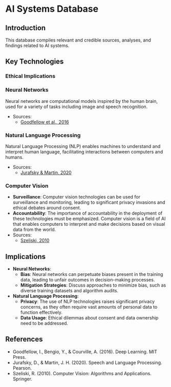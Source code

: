 # AI Systems Database
## Introduction
This database compiles relevant and credible sources, analyses, and findings related to AI systems.
## Key Technologies
### Ethical Implications
### Neural Networks
Neural networks are computational models inspired by the human brain, used for a variety of tasks including image and speech recognition.
- Sources:
  - [Goodfellow et al., 2016](https://www.deeplearningbook.org/)
### Natural Language Processing
Natural Language Processing (NLP) enables machines to understand and interpret human language, facilitating interactions between computers and humans.
- Sources:
  - [Jurafsky & Martin, 2020](https://web.stanford.edu/~jurafsky/slp3/)
### Computer Vision
- **Surveillance**: Computer vision technologies can be used for surveillance and monitoring, leading to significant privacy invasions and ethical debates around consent.
- **Accountability**: The importance of accountability in the deployment of these technologies must be emphasized.
Computer vision is a field of AI that enables computers to interpret and make decisions based on visual data from the world.
- Sources:
  - [Szeliski, 2010](http://szeliski.org/Book/)
## Implications
- **Neural Networks**:
  - **Bias**: Neural networks can perpetuate biases present in the training data, leading to unfair outcomes in decision-making processes.
  - **Mitigation Strategies**: Discuss approaches to minimize bias, such as diverse training datasets and algorithm audits.
- **Natural Language Processing**:
  - **Privacy**: The use of NLP technologies raises significant privacy concerns, as they often require vast amounts of personal data to function effectively.
  - **Data Usage**: Ethical dilemmas about consent and data ownership need to be addressed.
## References
- Goodfellow, I., Bengio, Y., & Courville, A. (2016). Deep Learning. MIT Press.
- Jurafsky, D., & Martin, J. H. (2020). Speech and Language Processing. Pearson.
- Szeliski, R. (2010). Computer Vision: Algorithms and Applications. Springer.